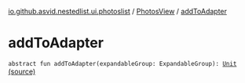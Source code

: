 [io.github.asvid.nestedlist.ui.photoslist](../index.md) / [PhotosView](index.md) / [addToAdapter](./add-to-adapter.md)

# addToAdapter

`abstract fun addToAdapter(expandableGroup: ExpandableGroup): `[`Unit`](https://kotlinlang.org/api/latest/jvm/stdlib/kotlin/-unit/index.html) [(source)](https://github.com/asvid/NestedList/tree/master/app/src/main/java/io/github/asvid/nestedlist/ui/photoslist/PhotosListContract.kt#L16)